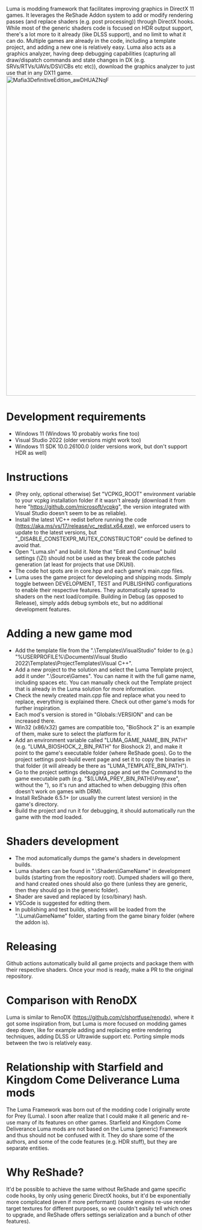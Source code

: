 Luma is modding framework that facilitates improving graphics in DirectX 11 games.
It leverages the ReShade Addon system to add or modify rendering passes (and replace shaders (e.g. post processing)) through DirectX hooks.
While most of the generic shaders code is focused on HDR output support, there's a lot more to it already (like DLSS support), and no limit to what it can do.
Multiple games are already in the code, including a template project, and adding a new one is relatively easy.
Luma also acts as a graphics analyzer, having deep debugging capabilities (capturing all draw/dispatch commands and state changes in DX (e.g. SRVs/RTVs/UAVs/DSV/CBs etc etc)), download the graphics analyzer to just use that in any DX11 game.
<img width="854" height="848" alt="Mafia3DefinitiveEdition_awDHUAZNqF" src="https://github.com/user-attachments/assets/d8a27757-9f97-47c7-a896-08a99f62f597" />

# Development requirements
- Windows 11 (Windows 10 probably works fine too)
- Visual Studio 2022 (older versions might work too)
- Windows 11 SDK 10.0.26100.0 (older versions work, but don't support HDR as well)

# Instructions
- (Prey only, optional otherwise) Set "VCPKG_ROOT" environment variable to your vcpkg installation folder if it wasn't already (download it from here "https://github.com/microsoft/vcpkg", the version integrated with Visual Studio doesn't seem to be as reliable).
- Install the latest VC++ redist before running the code (https://aka.ms/vs/17/release/vc_redist.x64.exe), we enforced users to update to the latest versions, but "_DISABLE_CONSTEXPR_MUTEX_CONSTRUCTOR" could be defined to avoid that.
- Open "Luma.sln" and build it. Note that "Edit and Continue" build settings (\ZI) should not be used as they break the code patches generation (at least for projects that use DKUtil).
- The code hot spots are in core.hpp and each game's main.cpp files.
- Luma uses the game project for developing and shipping mods. Simply toggle between DEVELOPMENT, TEST and PUBLISHING configurations to enable their respective features. They automatically spread to shaders on the next load/compile. Building in Debug (as opposed to Release), simply adds debug symbols etc, but no additional development features.

# Adding a new game mod
- Add the template file from the ".\Templates\VisualStudio" folder to (e.g.) "%USERPROFILE%\Documents\Visual Studio 2022\Templates\ProjectTemplates\Visual C++".
- Add a new project to the solution and select the Luma Template project, add it under ".\Source\Games". You can name it with the full game name, including spaces etc. You can manually check out the Template project that is already in the Luma solution for more information.
- Check the newly created main.cpp file and replace what you need to replace, everything is explained there. Check out other game's mods for further inspiration.
- Each mod's version is stored in "Globals::VERSION" and can be increased there.
- Win32 (x86/x32) games are compatible too, "BioShock 2" is an example of them, make sure to select the platform for it.
- Add an environment variable called "LUMA_GAME_NAME_BIN_PATH" (e.g. "LUMA_BIOSHOCK_2_BIN_PATH" for Bioshock 2), and make it point to the game's executable folder (where ReShade goes). Go to the project settings post-build event page and set it to copy the binaries in that folder (it will already be there as "LUMA_TEMPLATE_BIN_PATH").
- Go to the project settings debugging page and set the Command to the game executable path (e.g. "$(LUMA_PREY_BIN_PATH)\Prey.exe", without the "), so it's run and attached to when debugging (this often doesn't work on games with DRM).
- Install ReShade 6.5.1+ (or usually the current latest version) in the game's directory.
- Build the project and run it for debugging, it should automatically run the game with the mod loaded.

# Shaders development
- The mod automatically dumps the game's shaders in development builds.
- Luma shaders can be found in ".\Shaders\GameName" in development builds (starting from the repository root). Dumped shaders will go there, and hand created ones should also go there (unless they are generic, then they should go in the generic folder).
- Shader are saved and replaced by (cso/binary) hash.
- VSCode is suggested for editing them.
- In publishing and test builds, shaders will be loaded from the ".\Luma\GameName" folder, starting from the game binary folder (where the addon is).

# Releasing
Github actions automatically build all game projects and package them with their respective shaders.
Once your mod is ready, make a PR to the original repository.

# Comparison with RenoDX
Luma is similar to RenoDX (https://github.com/clshortfuse/renodx), where it got some inspiration from, but Luma is more focused on modding games deep down, like for example adding and replacing entire rendering techniques, adding DLSS or Ultrawide support etc. Porting simple mods between the two is relatively easy.

# Relationship with Starfield and Kingdom Come Deliverance Luma mods
The Luma Framework was born out of the modding code I originally wrote for Prey (Luma). I soon after realize that I could make it all generic and re-use many of its features on other games.
Starfield and Kingdom Come Deliverance Luma mods are not based on the Luma (generic) Framework and thus should not be confused with it. They do share some of the authors, and some of the code features (e.g. HDR stuff), but they are separate entities.

# Why ReShade?
It'd be possible to achieve the same without ReShade and game specific code hooks, by only using generic DirectX hooks, but it'd be exponentially more complicated (even if more performant) (some engines re-use render target textures for different purposes, so we couldn't easily tell which ones to upgrade, and ReShade offers settings serialization and a bunch of other features).
